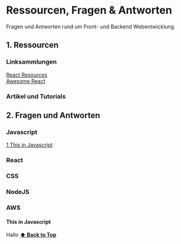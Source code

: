# Ressourcen, Fragen & Antworten
Fragen und Antworten rund um Front- und Backend Webentwicklung. 

## 1. Ressourcen

### Linksammlungen

[React Resources](https://reactresources.com/)  
[Awesome React](https://github.com/enaqx/awesome-react)

### Artikel und Tutorials

## 2. Fragen und Antworten

### Javascript
[1 This in Javascript](#this-in-javascript)

### React

### CSS

### NodeJS

### AWS


#### This in Javascript
Hallo
**[⬆ Back to Top](#1-this-in-javascript)**
